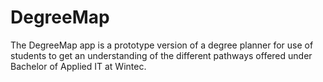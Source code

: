 # DegreeMap

The DegreeMap app is a prototype version of a degree planner for use of students to get an understanding of the different pathways offered under Bachelor of Applied IT at Wintec. 
